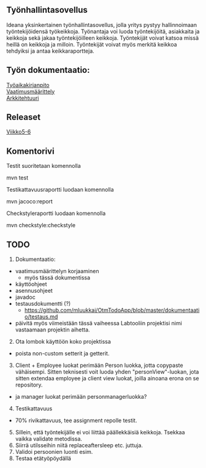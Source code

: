 ## Työnhallintasovellus

Ideana yksinkertainen työnhallintasovellus, jolla yritys pystyy hallinnoimaan työntekijöidensä työkeikkoja. Työnantaja voi luoda työntekijöitä, asiakkaita ja keikkoja sekä jakaa työntekijöilleen keikkoja. Työntekijät voivat katsoa missä heillä on keikkoja ja milloin. Työntekijät voivat myös merkitä keikkoa tehdyiksi ja antaa keikkaraportteja. 

## Työn dokumentaatio:     
[Työaikakirjanpito](https://github.com/RoniNiklas/ot-harjoitustyo/blob/master/dokumentaatio/tyoaikakirjanpito.MD)      
[Vaatimusmäärittely](https://github.com/RoniNiklas/ot-harjoitustyo/blob/master/dokumentaatio/vaatimusmaarittely.MD)    
[Arkkitehtuuri](https://github.com/RoniNiklas/ot-harjoitustyo/blob/master/dokumentaatio/arkkitehtuuri.md)

## Releaset
[Viikko5-6](https://github.com/RoniNiklas/ot-harjoitustyo/releases/tag/Viikko5)

## Komentorivi

Testit suoritetaan komennolla

mvn test

Testikattavuusraportti luodaan komennolla

mvn jacoco:report

Checkstyleraportti luodaan komennolla

mvn checkstyle:checkstyle

## TODO
1. Dokumentaatio:
- vaatimusmäärittelyn korjaaminen
  - myös tässä dokumentissa
- käyttöohjeet
- asennusohjeet
- javadoc
- testausdokumentti (?)
  - https://github.com/mluukkai/OtmTodoApp/blob/master/dokumentaatio/testaus.md
- päivitä myös viimeistään tässä vaiheessa Labtooliin projektisi nimi vastaamaan projektin aihetta.
2. Ota lombok käyttöön koko projektissa
- poista non-custom setterit ja getterit.
3. Client + Employee luokat perimään Person luokka, jotta copypaste vähäisempi. Sitten teknisesti voit luoda yhden "personView"-luokan, jota sitten extendaa employee ja client view luokat, joilla ainoana erona on se repository.
  - ja manager luokat perimään personmanagerluokka?
4. Testikattavuus
- 70% rivikattavuus, tee assignment repolle testit.
5. Sillein, että työntekijälle ei voi liittää päällekkäisiä keikkoja. Tsekkaa vaikka validate metodissa.
6. Siirrä utilsseihin niitä replaceaftersleep etc. juttuja.
7. Validoi persoonien luonti esim.
7. Testaa etätyöpöydällä
